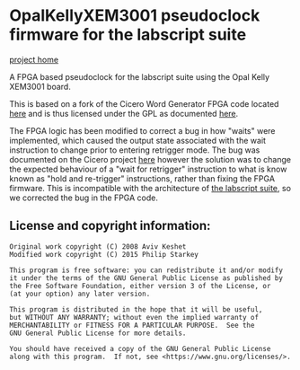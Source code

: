# OpalKellyXEM3001 pseudoclock firmware for the labscript suite

[project home](https://bitbucket.org/labscript_suite/opalkellyxem3001)

A FPGA based pseudoclock for the labscript suite using the Opal Kelly XEM3001 board.

This is based on a fork of the Cicero Word Generator FPGA code located [here](https://github.com/akeshet/Cicero-Word-Generator/tree/master/Opal%20Kelly) and is thus licensed under the GPL as documented [here](http://akeshet.github.io/Cicero-Word-Generator/).  

The FPGA logic has been modified to correct a bug in how "waits" were implemented, which caused the output state associated with the wait instruction to change prior to entering retrigger mode. The bug was documented on the Cicero project [here](https://github.com/akeshet/Cicero-Word-Generator/issues/16) however the solution was to change the expected behaviour of a "wait for retrigger" instruction to what is know known as "hold and re-trigger" instructions, rather than fixing the FPGA firmware. This is incompatible with the architecture of [the labscript suite](https://bitbucket.org/labscript_suite), so we corrected the bug in the FPGA code.

## License and copyright information:

    Original work copyright (C) 2008 Aviv Keshet  
    Modified work copyright (C) 2015 Philip Starkey

    This program is free software: you can redistribute it and/or modify
    it under the terms of the GNU General Public License as published by
    the Free Software Foundation, either version 3 of the License, or
    (at your option) any later version.

    This program is distributed in the hope that it will be useful,
    but WITHOUT ANY WARRANTY; without even the implied warranty of
    MERCHANTABILITY or FITNESS FOR A PARTICULAR PURPOSE.  See the
    GNU General Public License for more details.

    You should have received a copy of the GNU General Public License
    along with this program.  If not, see <https://www.gnu.org/licenses/>.